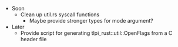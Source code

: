 - Soon
  - Clean up util.rs syscall functions
    - Maybe provide stronger types for mode argument?
- Later
  - Provide script for generating tlpi_rust::util::OpenFlags from a C header file
